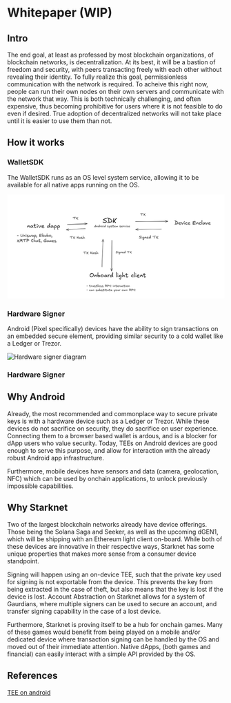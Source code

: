 
# Whitepaper (WIP)

## Intro

The end goal, at least as professed by most blockchain organizations, of blockchain networks, is decentralization.
At its best, it will be a bastion of freedom and security, with peers transacting freely with each other without revealing 
their identity. To fully realize this goal, permissionless communication with the network is required. To acheive this 
right now, people can run their own nodes on their own servers and communicate with the network that way. This is 
both technically challenging, and often expensive, thus becoming prohibitive for users where it is not feasible to do 
even if desired. True adoption of decentralized networks will not take place until it is easier to use them than not.

## How it works 

### WalletSDK

The WalletSDK runs as an OS level system service, allowing it to be available for all native apps running on the OS.

![Wallet SDK Diagram](./assets/walletsdk-diagram.png)

### Hardware Signer

Android (Pixel specifically) devices have the ability to sign transactions on an embedded secure element, providing 
similar security to a cold wallet like a Ledger or Trezor. 

![Hardware signer diagram](/assets/gaurdian-diagram.png)

### Hardware Signer 

## Why Android

Already, the most recommended and commonplace way to secure private keys is with a hardware device such as a Ledger 
or Trezor. While these devices do not sacrifice on security, they do sacrifice on user experience. Connecting them to 
a browser based wallet is ardous, and is a blocker for dApp users who value security. Today, TEEs on Android devices 
are good enough to serve this purpose, and allow for interaction with the already robust Android app infrastructure. 

Furthermore, mobile devices have sensors and data (camera, geolocation, NFC) which can be used by onchain applications, 
to unlock previously impossible capabilities. 

## Why Starknet

Two of the largest blockchain networks already have device offerings. Those being the Solana Saga and Seeker, as well 
as the upcoming dGEN1, which will be shipping with an Ethereum light client on-board. While both of these devices 
are innovative in their respective ways, Starknet has some unique properties that makes more sense from a consumer 
device standpoint. 

Signing will happen using an on-device TEE, such that the private key used for signing is not 
exportable from the device. This prevents the key from being extracted in the case of theft, but also means 
that the key is lost if the device is lost. Account Abstraction on Starknet allows for a system of Gaurdians, where 
multiple signers can be used to secure an account, and transfer signing capability in the case of a lost device. 

Furthermore, 
Starknet is proving itself to be a hub for onchain games. Many of these games would benefit from being played on a mobile
and/or dedicated device where transaction signing can be handled by the OS and moved out of their immediate attention.
Native dApps, (both games and financial) can easily interact with a simple API provided by the OS. 


## References 

[TEE on android](https://source.android.com/docs/security/features/keystore)
